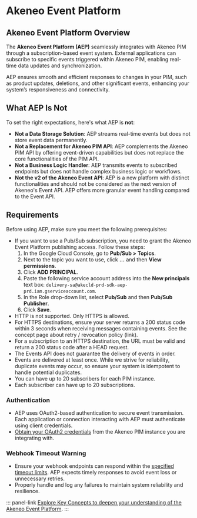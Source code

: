 # Akeneo Event Platform

## Akeneo Event Platform Overview

The **Akeneo Event Platform (AEP)** seamlessly integrates with Akeneo PIM through a subscription-based event system. External applications can subscribe to specific events triggered within Akeneo PIM, enabling real-time data updates and synchronization.

AEP ensures smooth and efficient responses to changes in your PIM, such as product updates, deletions, and other significant events, enhancing your system’s responsiveness and connectivity.

## What AEP Is Not

To set the right expectations, here's what AEP is **not**:

- **Not a Data Storage Solution**: AEP streams real-time events but does not store event data permanently.
- **Not a Replacement for Akeneo PIM API**: AEP complements the Akeneo PIM API by offering event-driven capabilities but does not replace the core functionalities of the PIM API.
- **Not a Business Logic Handler**: AEP transmits events to subscribed endpoints but does not handle complex business logic or workflows.
- **Not the v2 of the Akeneo Event API**: AEP is a new platform with distinct functionalities and should not be considered as the next version of Akeneo's Event API. AEP offers more granular event handling compared to the Event API.

## Requirements

Before using AEP, make sure you meet the following prerequisites:

- If you want to use a Pub/Sub subscription, you need to grant the Akeneo Event Platform publishing access. Follow these steps:
    1. In the Google Cloud Console, go to **Pub/Sub > Topics**.
    2. Next to the topic you want to use, click **...** and then **View permissions**.
    3. Click **ADD PRINCIPAL**.
    4. Paste the following service account address into the **New principals** text box: `delivery-sa@akecld-prd-sdk-aep-prd.iam.gserviceaccount.com`.
    5. In the Role drop-down list, select **Pub/Sub** and then **Pub/Sub Publisher**.
    6. Click **Save**.
- HTTP is not supported. Only HTTPS is allowed.
- For HTTPS destinations, ensure your server returns a 200 status code within 3 seconds when receiving messages containing events. See the concept page about retry / revocation policy (link).
- For a subscription to an HTTPS destination, the URL must be valid and return a 200 status code after a HEAD request.
- The Events API does not guarantee the delivery of events in order.
- Events are delivered at least once. While we strive for reliability, duplicate events may occur, so ensure your system is idempotent to handle potential duplicates.
- You can have up to 20 subscribers for each PIM instance.
- Each subscriber can have up to 20 subscriptions.

### Authentication

- AEP uses OAuth2-based authentication to secure event transmission. Each application or connection interacting with AEP must authenticate using client credentials.
- [Obtain your OAuth2 credentials](https://www.notion.so/Getting-started-d3a9bce0f8eb49199b1733d5f667cb81?pvs=21) from the Akeneo PIM instance you are integrating with.

### Webhook Timeout Warning

- Ensure your webhook endpoints can respond within the [specified timeout limits](https://www.notion.so/Akeneo-Event-Platform-AEP-d5aaa611dad448b6b245ab4e1e28c997?pvs=21). AEP expects timely responses to avoid event loss or unnecessary retries.
- Properly handle and log any failures to maintain system reliability and resilience.

::: panel-link [Explore Key Concepts to deepen your understanding of the Akeneo Event Platform](/akeneo-event-platform/concepts.html). :::
